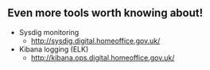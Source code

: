 ## Even more tools worth knowing about!

- Sysdig monitoring
  - http://sysdig.digital.homeoffice.gov.uk/
- Kibana logging (ELK)
  - http://kibana.ops.digital.homeoffice.gov.uk/